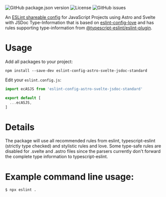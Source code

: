 ![GitHub package.json version](https://img.shields.io/github/package-json/v/falco467/eslint-config-astro-svelte-jsdoc-standard)
![License](https://img.shields.io/github/license/falco467/eslint-config-astro-svelte-jsdoc-standard)
![GitHub issues](https://img.shields.io/github/issues/falco467/eslint-config-astro-svelte-jsdoc-standard)

An [ESLint shareable config](https://eslint.org/docs/developer-guide/shareable-configs) for JavaScript Projects using Astro and Svelte with JSDoc Type-Information that is based on [eslint-config-love](https://github.com/mightyiam/eslint-config-love) and has rules supporting type-information from [@typescript-eslint/eslint-plugin](https://www.npmjs.com/package/@typescript-eslint/eslint-plugin).

# Usage

Add all packages to your project:

```
npm install --save-dev eslint-config-astro-svelte-jsdoc-standard
```

Edit your `eslint.config.js`:

```js
import ecASJS from 'eslint-config-astro-svelte-jsdoc-standard'

export default [
  ...ecASJS,
]
```

# Details

The package will use all recommended rules from eslint, typescript-eslint (strictly type checked) and stylistic rules and love.
Some type-safe rules are disabled for .svelte and .astro files since the parsers currently don't forward the complete
type information to typescript-eslint.


# Example command line usage:

```
$ npx eslint .
```
